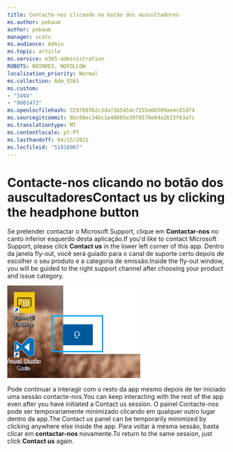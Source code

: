 ```yaml
---
title: Contacte-nos clicando no botão dos auscultadores
ms.author: pebaum
author: pebaum
manager: scotv
ms.audience: Admin
ms.topic: article
ms.service: o365-administration
ROBOTS: NOINDEX, NOFOLLOW
localization_priority: Normal
ms.collection: Adm_O365
ms.custom:
- "3494"
- "9001472"
ms.openlocfilehash: 329768f62c3da71b5454c7155e66509ae4c01df4
ms.sourcegitcommit: 8bc60ec34bc1e40685e3976576e04a2623f63a7c
ms.translationtype: MT
ms.contentlocale: pt-PT
ms.lasthandoff: 04/15/2021
ms.locfileid: "51816967"
---
```

# <a name="contact-us-by-clicking-the-headphone-button"></a><span data-ttu-id="f60bc-102">Contacte-nos clicando no botão dos auscultadores</span><span class="sxs-lookup"><span data-stu-id="f60bc-102">Contact us by clicking the headphone button</span></span>

<span data-ttu-id="f60bc-103">Se pretender contactar o Microsoft Support, clique em **Contactar-nos** no canto inferior esquerdo desta aplicação.</span><span class="sxs-lookup"><span data-stu-id="f60bc-103">If you'd like to contact Microsoft Support, please click **Contact us** in the lower left corner of this app.</span></span> <span data-ttu-id="f60bc-104">Dentro da janela fly-out, você será guiado para o canal de suporte certo depois de escolher o seu produto e a categoria de emissão.</span><span class="sxs-lookup"><span data-stu-id="f60bc-104">Inside the fly-out window, you will be guided to the right support channel after choosing your product and issue category.</span></span>

![Contacte-nos clicando no ícone dos auscultadores.](media/contact-us-headphone-icon.png)

<span data-ttu-id="f60bc-106">Pode continuar a interagir com o resto da app mesmo depois de ter iniciado uma sessão contacte-nos.</span><span class="sxs-lookup"><span data-stu-id="f60bc-106">You can keep interacting with the rest of the app even after you have initiated a Contact us session.</span></span> <span data-ttu-id="f60bc-107">O painel Contacte-nos pode ser temporariamente minimizado clicando em qualquer outro lugar dentro da app.</span><span class="sxs-lookup"><span data-stu-id="f60bc-107">The Contact us panel can be temporarily minimized by clicking anywhere else inside the app.</span></span> <span data-ttu-id="f60bc-108">Para voltar à mesma sessão, basta clicar em **contactar-nos** novamente.</span><span class="sxs-lookup"><span data-stu-id="f60bc-108">To return to the same session, just click **Contact us** again.</span></span>
